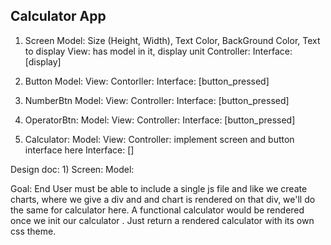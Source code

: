 Calculator App
--------------------------------


1) Screen
	Model: Size (Height, Width), Text Color,
		   BackGround Color, Text to display
	View: has model in it, display unit
	Controller: 
	Interface: [display]

2) Button
	Model:
	View:
	Contorller:
	Interface: [button_pressed]

3) NumberBtn
	Model:
	View:
	Controller:
	Interface: [button_pressed]

4) OperatorBtn:
	Model:
	View:
	Controller:
	Interface: [button_pressed]

5) Calculator:
	Model:
	View:
	Controller: implement screen and button interface here
	Interface: []

Design doc:
	1) Screen: 
		Model: 


Goal:
End User must be able to include a single js file and like we create charts, where we give a div and 
and chart is rendered on that div, we'll do the same for calculator here. 
A functional calculator would be rendered once we init our calculator .
Just return  a rendered calculator with its own css theme.
